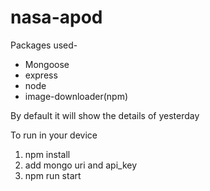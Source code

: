 # nasa-apod

Packages used- 
- Mongoose
- express
- node
- image-downloader(npm)

By default it will show the details of yesterday

To run in your device

1. npm install
2. add mongo uri and api_key
3. npm run start
